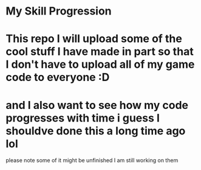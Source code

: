 # My Skill Progression
# This repo I will upload some of the cool stuff I have made in part so that I don't have to upload all of my game code to everyone :D
# and I also want to see how my code progresses with time i guess I shouldve done this a long time ago lol

please note some of it might be unfinished I am still working on them
